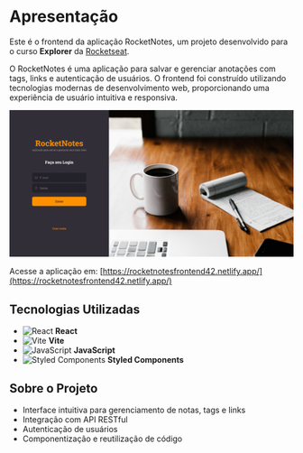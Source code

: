 # Apresentação

Este é o frontend da aplicação RocketNotes, um projeto desenvolvido para o curso **Explorer** da [Rocketseat](https://www.rocketseat.com.br/).

O RocketNotes é uma aplicação para salvar e gerenciar anotações com tags, links e autenticação de usuários. O frontend foi construído utilizando tecnologias modernas de desenvolvimento web, proporcionando uma experiência de usuário intuitiva e responsiva.

![Screenshot do Projeto](./src//assets/screenshot.png)

Acesse a aplicação em: [https://rocketnotesfrontend42.netlify.app/](https://rocketnotesfrontend42.netlify.app/)

## Tecnologias Utilizadas

- ![React](https://img.shields.io/badge/React-20232A?style=for-the-badge&logo=react&logoColor=61DAFB) **React**
- ![Vite](https://img.shields.io/badge/Vite-646CFF?style=for-the-badge&logo=vite&logoColor=FFD62E) **Vite**
- ![JavaScript](https://img.shields.io/badge/JavaScript-F7DF1E?style=for-the-badge&logo=javascript&logoColor=black) **JavaScript**
- ![Styled Components](https://img.shields.io/badge/Styled--Components-DB7093?style=for-the-badge&logo=styled-components&logoColor=white) **Styled Components**

## Sobre o Projeto

- Interface intuitiva para gerenciamento de notas, tags e links
- Integração com API RESTful
- Autenticação de usuários
- Componentização e reutilização de código
